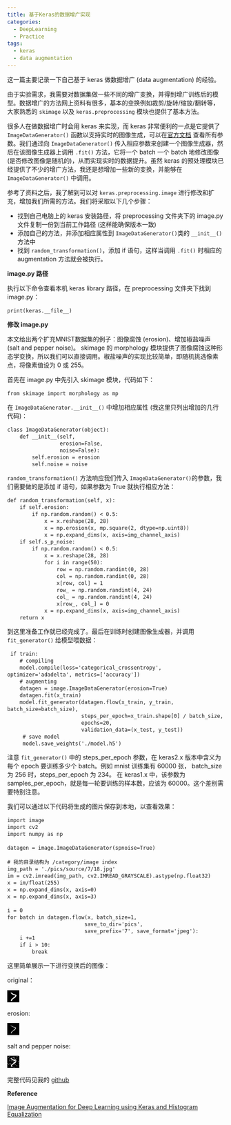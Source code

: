 ```yaml
---
title: 基于Keras的数据增广实现
categories:
  - DeepLearning
  - Practice
tags:
  - keras
  - data augmentation
---
```


这一篇主要记录一下自己基于 keras 做数据增广 (data augmentation) 的经验。

由于实验需求，我需要对数据集做一些不同的增广变换，并得到增广训练后的模型。数据增广的方法网上资料有很多，基本的变换例如裁剪/旋转/缩放/翻转等，大家熟悉的 `skimage` 以及 `keras.preprocessing` 模块也提供了基本方法。

很多人在做数据增广时会用 keras 来实现，而 keras 非常便利的一点是它提供了 `ImageDataGenerator()` 函数以支持实时的图像生成，可以在[官方文档](https://keras.io/preprocessing/image/#imagedatagenerator-class) 查看所有参数。我们通过向 `ImageDataGenerator()` 传入相应参数来创建一个图像生成器，然后在该图像生成器上调用 `.fit()` 方法，它将一个 batch 一个 batch 地修改图像 (是否修改图像是随机的)，从而实现实时的数据提升。虽然 keras 的预处理模块已经提供了不少的增广方法，我还是想增加一些新的变换，并能够在 `ImageDataGenerator()` 中调用。 

参考了资料之后，我了解到可以对 `keras.preprocessing.image` 进行修改和扩充，增加我们所需的方法。我们将采取以下几个步骤：  

- 找到自己电脑上的 keras 安装路径，将 preprocessing 文件夹下的 image.py 文件复制一份到当前工作路径 (这样能确保版本一致)
- 添加自己的方法，并添加相应属性到 `ImageDataGenerator()`类的 `__init__()` 方法中 
- 找到 `random_transformation()`，添加 if 语句，这样当调用 `.fit()` 时相应的 augmentation 方法就会被执行。     

**image.py 路径**     

执行以下命令查看本机 keras library 路径，在 preprocessing 文件夹下找到 image.py：
<pre><code>print(keras.__file__)
</code></pre>          

**修改 image.py**

本文给出两个扩充MNIST数据集的例子：图像腐蚀 (erosion)、增加椒盐噪声 (salt and pepper noise)。 
skimage 的 morphology 模块提供了图像腐蚀这种形态学变换，所以我们可以直接调用。椒盐噪声的实现比较简单，即随机挑选像素点，将像素值设为 0 或 255。

首先在 image.py 中先引入 skimage 模块，代码如下：   
<pre><code>from skimage import morphology as mp
</code></pre>  

在 `ImageDataGenerator.__init__()` 中增加相应属性 (我这里只列出增加的几行代码)：

<pre><code>class ImageDataGenerator(object):
    def __init__(self,
                 erosion=False,
                 noise=False):     
        self.erosion = erosion
        self.noise = noise   
</code></pre>     

`random_transformation()` 方法响应我们传入 `ImageDataGenerator()`的参数，我们需要做的是添加 if 语句，如果参数为 True 就执行相应方法：

<pre><code>def random_transformation(self, x):
    if self.erosion:
        if np.random.random() < 0.5:
            x = x.reshape(28, 28)
            x = mp.erosion(x, mp.square(2, dtype=np.uint8))
            x = np.expand_dims(x, axis=img_channel_axis)
    if self.s_p_noise:
        if np.random.random() < 0.5:
            x = x.reshape(28, 28)
            for i in range(50):
                row = np.random.randint(0, 28)
                col = np.random.randint(0, 28)
                x[row, col] = 1
                row_ = np.random.randint(4, 24)
                col_ = np.random.randint(4, 24)
                x[row_, col_] = 0
            x = np.expand_dims(x, axis=img_channel_axis)
    return x
</code></pre>
           
到这里准备工作就已经完成了。最后在训练时创建图像生成器，并调用 `fit_generator()` 给模型喂数据：

<pre><code> if train:
    # compiling
    model.compile(loss='categorical_crossentropy', optimizer='adadelta', metrics=['accuracy'])
    # augmenting
    datagen = image.ImageDataGenerator(erosion=True)
    datagen.fit(x_train)
    model.fit_generator(datagen.flow(x_train, y_train, batch_size=batch_size),
                        steps_per_epoch=x_train.shape[0] / batch_size,
                        epochs=20,
                        validation_data=(x_test, y_test))
     # save model
     model.save_weights('./model.h5')  
</code></pre>

注意 `fit_generator()` 中的 steps_per_epoch 参数，在 keras2.x 版本中含义为每个 epoch 要训练多少个 batch。例如 mnist 训练集有 60000 张， batch_size 为 256 时，steps_per_epoch 为 234。 在 keras1.x 中，该参数为 samples_per_epoch，就是每一轮要训练的样本数，应该为 60000。这个差别需要特别注意。   

我们可以通过以下代码将生成的图片保存到本地，以查看效果：
<pre><code>import image
import cv2
import numpy as np

datagen = image.ImageDataGenerator(spnoise=True)

# 我的目录结构为 /category/image index
img_path = './pics/source/7/18.jpg'
im = cv2.imread(img_path, cv2.IMREAD_GRAYSCALE).astype(np.float32)
x = im/float(255)
x = np.expand_dims(x, axis=0)
x = np.expand_dims(x, axis=3)

i = 0
for batch in datagen.flow(x, batch_size=1,
                         save_to_dir='pics',
                         save_prefix='7', save_format='jpeg'):
    i +=1
    if i > 10:
        break
</code></pre>

这里简单展示一下进行变换后的图像：

original：

![Original](augmentation/18.jpg)
    

erosion:

![Erosion](augmentation/erosion.jpg)  

salt and pepper noise:

![Noise](augmentation/noise.jpg) 


完整代码见我的 [github](https://github.com/setezzy/deep-learning/tree/master/augmentation)  

**Reference**    


[Image Augmentation for Deep Learning using Keras and Histogram Equalization](https://towardsdatascience.com/image-augmentation-for-deep-learning-using-keras-and-histogram-equalization-9329f6ae5085)                                                                                                                                                 